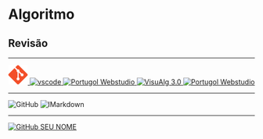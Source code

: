 # **Algoritmo**

## **Revisão** 
---
<a href="https://git-scm.com/" target="_blank"> 
    <img src="https://raw.githubusercontent.com/devicons/devicon/master/icons/git/git-original.svg" alt="css3" width="40" height="40"/> 
</a>
<a href="https://code.visualstudio.com/">
    <img src="https://cdn.jsdelivr.net/gh/devicons/devicon/icons/vscode/vscode-original.svg" alt="vscode" width="40" height="40"/>
</a>
<a href="https://scratch.mit.edu/">
    <img src="https://scratch.mit.edu/images/logo_sm.png" width="80" height="45" alt="Portugol Webstudio">
</a>
<a href="https://visualg3.com.br/">
    <img src="https://visualg3.com.br/wp-content/uploads/2017/04/logo.png" width="125" alt="VisuAlg 3.0">
</a>
<a href="https://dgadelha.github.io/Portugol-Webstudio/">
    <img scr="https://dgadelha.github.io/Portugol-Webstudio/assets/logo.svg" width="80" height="45" alt="Portugol Webstudio">
</a>

---

![GitHub](https://img.shields.io/badge/GitHub-100000?style=for-the-badge&logo=github&logoColor=white)
![IMarkdown](https://img.shields.io/badge/Markdown-000000?style=for-the-badge&logo=markdown&logoColor=white)

---

[![GitHub SEU NOME]( https://img.shields.io/github/followers/AmandaPardinho?label=follow&style=social)](https://github.com/AmandaPardinho)

